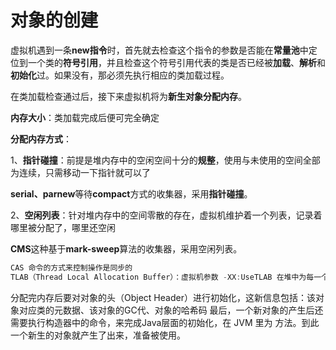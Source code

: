 # 对象的创建

虚拟机遇到一条**new指令**时，首先就去检查这个指令的参数是否能在**常量池**中定位到一个类的**符号引用**，并且检查这个符号引用代表的类是否已经被**加载**、**解析**和**初始化**过。如果没有，那必须先执行相应的类加载过程。

在类加载检查通过后，接下来虚拟机将为**新生对象分配内存**。

**内存大小**：类加载完成后便可完全确定

**分配内存方式**：

1、**指针碰撞**：前提是堆内存中的空闲空间十分的**规整**，使用与未使用的空间全部为连续，只需移动一下指针就可以了

**serial、parnew**等待**compact**方式的收集器，采用**指针碰撞**。

2、**空闲列表**：针对堆内存中的空间零散的存在，虚拟机维护着一个列表，记录着哪里被分配了，哪里还空闲

**CMS**这种基于**mark-sweep**算法的收集器，采用空闲列表。

```java
CAS 命令的方式来控制操作是同步的
TLAB（Thread Local Allocation Buffer）：虚拟机参数 -XX:UseTLAB 在堆中为每一个线程分配一小块独立的内存，这样以来就不存并发问题了，Java 层面与之对应的是 ThreadLocal 类的实现
```

分配完内存后要对对象的头（Object Header）进行初始化，这新信息包括：该对象对应类的元数据、该对象的GC代、对象的哈希码
最后，一个新对象的产生后还需要执行构造器中的命令，来完成Java层面的初始化，在 JVM 里为 方法。到此一个新生的对象就产生了出来，准备被使用。